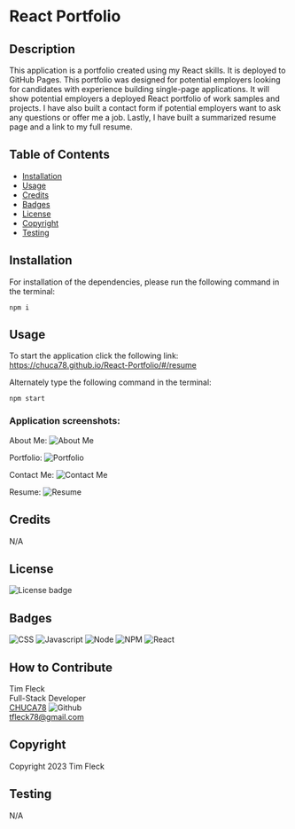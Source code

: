 # React Portfolio

## Description

This application is a portfolio created using my React skills. It is deployed to GitHub Pages. This portfolio was designed for potential employers looking for candidates with experience building single-page applications. It will show potential employers a deployed React portfolio of work samples and projects. I have also built a contact form if potential employers want to ask any questions or offer me a job. Lastly, I have built a summarized resume page and a link to my full resume.

## Table of Contents

- [Installation](#installation)
- [Usage](#usage)
- [Credits](#credits)
- [Badges](#badges)
- [License](#license)
- [Copyright](#copyright)
- [Testing](#testing)

## Installation

For installation of the dependencies, please run the following command in the terminal:

```
npm i
```

## Usage

To start the application click the following link: <br>
https://chuca78.github.io/React-Portfolio/#/resume

Alternately type the following command in the terminal:

```
npm start
```
### Application screenshots:

About Me:
![About Me](https://user-images.githubusercontent.com/97859682/221172921-ebf5f42c-6957-4aa5-9ae8-b4820fdc8c44.png)

Portfolio:
![Portfolio](https://user-images.githubusercontent.com/97859682/221172943-06149d4a-354b-4042-9739-7d23f798c92e.png)

Contact Me:
![Contact Me](https://user-images.githubusercontent.com/97859682/221172957-0b2c1eb7-9351-4879-90b8-ec15917d5e97.png)

Resume:
![Resume](https://user-images.githubusercontent.com/97859682/221172971-e6326817-8940-4482-b3ed-a02d1e60cfa6.png)

## Credits

N/A

## License

![License badge](https://img.shields.io/badge/license-MIT-blue.svg)

## Badges

![CSS](https://img.shields.io/badge/CSS3-1572B6?style=for-the-badge&logo=css3&logoColor=white)
![Javascript](https://img.shields.io/badge/JavaScript-323330?style=for-the-badge&logo=javascript&logoColor=F7DF1E)
![Node](https://img.shields.io/badge/Node.js-43853D?style=for-the-badge&logo=node.js&logoColor=white)
![NPM](https://img.shields.io/badge/npm-yellow?style=for-the-badge&logo=NPM)
![React](https://img.shields.io/badge/React-20232A?style=for-the-badge&logo=react&logoColor=61DAFB)

## How to Contribute

Tim Fleck<br />
Full-Stack Developer<br />
[CHUCA78](https://github.com/Chuca78) ![Github](https://img.shields.io/badge/GitHub-100000?style=for-the-badge&logo=github&logoColor=white)<br />
tfleck78@gmail.com

## Copyright

Copyright 2023 Tim Fleck

## Testing

N/A
